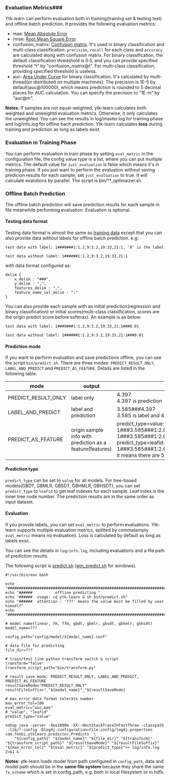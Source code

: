 ### **Evaluation Metrics**###

Ytk-learn can perform evaluation both in training(training set & testing test) and offline batch prediction. It provides the following evaluation metrics:

* mae: [Mean Absolute Error](https://en.wikipedia.org/wiki/Mean_absolute_error)
* rmse:  [Root Mean Square Error](https://en.wikipedia.org/wiki/Root_mean_square_error)
* confusion_matrix: [Confusion matrix](https://en.wikipedia.org/wiki/Confusion_matrix). It's used in binary classification and multi-class classification. ``precision``, ``recall`` for each class and ``accuracy`` are calculated along with confusion matrix. For binary classification, the default classification thredshold is 0.5, and you can provide specified threshold “t” by "confusion_matrix@t". For multi-class classification, providing specified threshold is useless.
* auc: [Area Under Curve](https://en.wikipedia.org/wiki/Receiver_operating_characteristic#Area_under_curve) for binary classification. It's calculated by multi-thread(or distributed on multiple machines). The precision is 1E-5 by default(auc@100000), which means prediction is rounded to 5 decimal places for AUC calculation. You can specify the precision to “1E-m” by “auc@m".

**Notes**:  If samples are not equal-weighted, ytk-learn calculates both weighted and unweightd evaluation metrics. Otherwise, it only calculates the unweighted. You can see the results in log/master.log for training phase and log/info.log for offline bach prediction. Ytk-learn calculates **loss** during training and prediction as long as labels exist. 

### Evaluation in Training Phase ###

You can perform evaluation in train phase by setting ``eval_metric`` in the configuration file, the config value type is a list, where you can put multiple metrics. The default value for ``just_evaluation`` is false which means it's in training phase. If you just want to perform the evaluation without saving predicion results for each sample, set ``just_evaluation`` to true. It will calculate evalutions by parallel. The script is bin/**_optimaizer.sh.

### **Offline Batch Prediction**

The offline batch prediction will save prediction results for each sample in file meanwhile performing evaluation. Evaluation is optional.

#### **Testing data format** ####

Testing data format is almost the same as [training data](data_format.md) except that you can also provide data without labels for offline batch prediction. e.g:

```
test data with label: 1###0###1:1.2,9:3.2,19:33,21:1, '0' is the label

test data without label: 1######1:1.2,9:3.2,19:33,21:1
```

with data format configured as:

```
delim {
    x_delim : "###",
    y_delim : ",",
    features_delim : ",",
    feature_name_val_delim : ":"
}
```

You can also provide each sample with an initial prediction(regression and binary classification) or initial scores(multi-class classification, scores are the origin predict score before softmax). An example is as below:

```
test data with label: 1###0###1:1.2,9:3.2,19:33,21:1###0.01

test data without label: 1######1:1.2,9:3.2,19:33,21:1###0.01
```

#### Prediction mode ####

If you want to perform evaluation and save predictions offline, you can use the script ```bin/predict.sh```. There are three modes: ``PREDICT_RESULT_ONLY``, ``LABEL_AND_PREDICT`` and ``PREDICT_AS_FEATURE``. Details are listed in the following table. 

| mode                | output                                   | example                                  |
| ------------------- | ---------------------------------------- | ---------------------------------------- |
| PREDICT_RESULT_ONLY | label only                               | 4.397<br>4.397 is prediction             |
| LABEL_AND_PREDICT   | label and prediction                     | 3.585###4.397<br>3.585 is label and 4.397 is prediction |
| PREDICT_AS_FEATURE  | origin sample info with prediction as a feature(features) | predict_type=value:<br>1###3.585###1:2.60,2:5.2,3:2.22,4:4.37,gbdt_label_0:4.397<br>1###3.585###1:2.60,2:5.2,3:2.22,4:4.37 is origin sample info<br>predict_type=leafid: 1###3.585###1:2.60,2:5.2,3:2.22,4:4.37,tree_leaf_0:0.0,tree_leaf_1:6.0,tree_leaf_2:34.0,tree_leaf_3:48.0,tree_leaf_4:88.0<br> it means there are 5 trees, the leaf indexes of this sample are 0,6,34,48 and 88 |

#### Prediction type ####

``predict_type`` can be set to ``value`` for all models.  For tree-based models(GBDT, GBMLR, GBSDT, GBHMLR, GBHSDT), you can set ``predict_type`` to ``leafid`` to get leaf indexes for each sample. Leaf index is the inner tree node number. The prediction results are in the same order as input dataset.

#### Evaluation ####

If you provide labels,  you can set ``eval_metric`` to perform evaluations. Ytk-learn supports multiple evaluation metrics, splitted by comma(empty `eval_metric` means no evaluation). Loss is calculated by default as long as labels exist.

 You can see the details in ``log/info.log``, including evaluations and a file path of prediction results.

The following script is [predict.sh](../bin/predict.sh) ([win_predict.sh](../bin/win_predict.sh) for windows).

```shell
#!/usr/bin/env bash

echo "########################################################################"
echo "######          offline predicting "
echo "######  usage: cd ytk-learn & sh bin/predict.sh"
echo "######  attention : '???' means the value must be filled by user himself"
echo "#########################################################################"

# model name(linear, fm, ffm, gbdt, gbmlr, gbsdt, gbhmlr, gbhsdt)
model_name=???

config_path="config/model/${model_name}.conf"

# data file for predicting
file_dir=???

# train/test line python transform switch & script
transform="false"
transform_script_path="bin/transform.py"

# result save mode: PREDICT_RESULT_ONLY, LABEL_AND_PREDICT, PREDICT_AS_FEATURE
resultSaveMode="PREDICT_RESULT_ONLY"
resultFileSuffix="_"${model_name}"_"${resultSaveMode}

# max error data format tolerate number
max_error_tol=100
eval_metric="auc,mae"
# "value", "leafid"
predict_type="value"

nohup java -server -Xmx1000m -XX:-OmitStackTraceInFastThrow -classpath .:lib/*:config -Dlog4j.configuration=file:config/log4j.properties com.fenbi.ytklearn.predictor.Predicts  \
    "${config_path}" "${model_name}" "${file_dir}" "${transform}" "${transform_script_path}" "${resultSaveMode}" "${resultFileSuffix}" "${max_error_tol}" "${eval_metric}" "${predict_type}">> log/info.log 2>&1 &
```

**Notes**:  ytk-learn loads model from path configured in ``config_path``, data and model path should be in the **same file system** because they share the same ``fs_scheme``  which is set in config_path, e.g. both in local filesystem or in hdfs.

